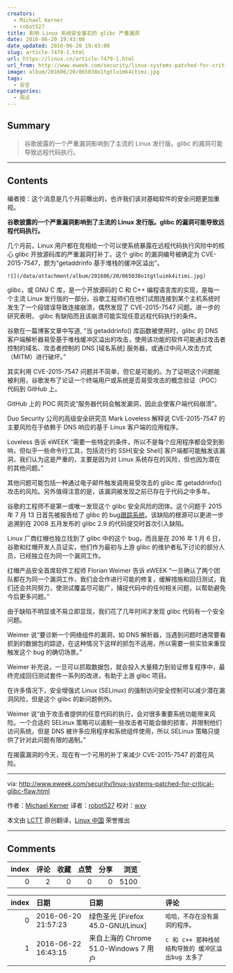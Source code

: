 ```yaml
---
creators:
  - Michael Kerner
  - robot527
title: 影响 Linux 系统安全基石的 glibc 严重漏洞
date: 2016-06-20 19:43:00
date_updated: 2016-06-20 19:43:00
slug: article-7479-1.html
url: https://linux.cn/article-7479-1.html
url_from: http://www.eweek.com/security/linux-systems-patched-for-critical-glibc-flaw.html
image: album/201606/20/065038o1tgtluimk4itimi.jpg
tags:
  - 安全
categories:
  - 观点
---
```


## Summary

> 谷歌披露的一个严重漏洞影响到了主流的 Linux 发行版。glibc 的漏洞可能导致远程代码执行。

***

<!-- more -->

## Contents

编者按：这个消息是几个月前曝出的，也许我们该对基础软件的安全问题更加重视。

**谷歌披露的一个严重漏洞影响到了主流的 Linux 发行版。glibc 的漏洞可能导致远程代码执行。**

几个月前，Linux 用户都在竞相给一个可以使系统暴露在远程代码执行风险中的核心 glibc 开放源码库的严重漏洞打补丁。这个 glibc 的漏洞编号被确定为 CVE-2015-7547，题为“getaddrinfo 基于堆栈的缓冲区溢出”。

`![](/data/attachment/album/201606/20/065038o1tgtluimk4itimi.jpg)`

glibc，或 GNU C 库，是一个开放源码的 C 和 C++ 编程语言库的实现，是每一个主流 Linux 发行版的一部分。谷歌工程师们在他们试图连接到某个主机系统时发生了一个段错误导致连接崩溃，偶然发现了 CVE-2015-7547 问题。进一步的研究表明， glibc 有缺陷而且该崩溃可能实现任意远程代码执行的条件。

谷歌在一篇博客文章中写道, “当 getaddrinfo() 库函数被使用时，glibc 的 DNS 客户端解析器易受基于堆栈缓冲区溢出的攻击，使用该功能的软件可能通过攻击者控制的域名、攻击者控制的 DNS [域名系统] 服务器，或通过中间人攻击方式（MITM）进行破坏。”

其实利用 CVE-2015-7547 问题并不简单，但它是可能的。为了证明这个问题能被利用，谷歌发布了论证一个终端用户或系统是否易受攻击的概念验证（POC）代码到 GitHub 上。

GitHub 上的 POC 网页说“服务器代码会触发漏洞，因此会使客户端代码崩溃”。

Duo Security 公司的高级安全研究员 Mark Loveless 解释说 CVE-2015-7547 的主要风险在于依赖于 DNS 响应的基于 Linux 客户端的应用程序。

Loveless 告诉 eWEEK “需要一些特定的条件，所以不是每个应用程序都会受到影响，但似乎一些命令行工具，包括流行的 SSH[安全 Shell] 客户端都可能触发该漏洞，我们认为这是严重的，主要是因为对 Linux 系统存在的风险，但也因为潜在的其他问题。”

其他问题可能包括一种通过电子邮件触发调用易受攻击的 glibc 库 getaddrinfo() 攻击的风险。另外值得注意的是，该漏洞被发现之前已存在于代码之中多年。

谷歌的工程师不是第一或唯一发现这个 glibc 安全风险的团体。这个问题于 2015 年 7 月 13 日首先被报告给了 glibc 的 bug[跟踪系统](https://sourceware.org/bugzilla/show_bug.cgi?id=1866)。该缺陷的根源可以更进一步追溯到在 2008 五月发布的 glibc 2.9 的代码提交时首次引入缺陷。

Linux 厂商红帽也独立找到了 glibc 中的这个 bug，而且是在 2016 年 1 月 6 日，谷歌和红帽开发人员证实，他们作为最初与上游 glibc 的维护者私下讨论的部分人员，已经独立在为同一个漏洞工作。

红帽产品安全首席软件工程师 Florian Weimer 告诉 eWEEK “一旦确认了两个团队都在为同一个漏洞工作，我们会合作进行可能的修复，缓解措施和回归测试，我们还会共同努力，使测试覆盖尽可能广，捕捉代码中的任何相关问题，以帮助避免今后更多问题。”

由于缺陷不明显或不易立即显现，我们花了几年时间才发现 glibc 代码有一个安全问题。

Weimer 说“要诊断一个网络组件的漏洞，如 DNS 解析器，当遇到问题时通常要看抓到的数据包的踪迹，在这种情况下这样的抓包不适用，所以需要一些实验来重现触发这个 bug 的确切场景。”

Weimer 补充说，一旦可以抓取数据包，就会投入大量精力到验证修复程序中，最终完成回归测试套件一系列的改进，有助于上游 glibc 项目。

在许多情况下，安全增强式 Linux (SELinux) 的强制访问安全控制可以减少潜在漏洞风险，但是这个 glibc 的新问题例外。

Weimer 说“由于攻击者提供的任意代码的执行，会对很多重要系统功能带来风险。一个合适的 SELinux 策略可以遏制一些攻击者可能会做的损害，并限制他们访问系统，但是 DNS 被许多应用程序和系统组件使用，所以 SELinux 策略只提供了针对此问题有限的遏制。”

在揭露漏洞的今天，现在有一个可用的补丁来减少 CVE-2015-7547 的潜在风险。

---

via: <http://www.eweek.com/security/linux-systems-patched-for-critical-glibc-flaw.html>

作者：[Michael Kerner](https://twitter.com/TechJournalist) 译者：[robot527](https://github.com/robot527) 校对：[wxy](https://github.com/wxy)

本文由 [LCTT](https://github.com/LCTT/TranslateProject) 原创翻译，[Linux 中国](https://linux.cn/) 荣誉推出

***

## Comments


|   index |   评论 |   收藏 |   点赞 |   分享 |   浏览 |
|--------:|-------:|-------:|-------:|-------:|-------:|
|       0 |      2 |      0 |      0 |      0 |   5100 |

|   index | 日期                | 日期                                  | 评论                                                |
|--------:|:--------------------|:--------------------------------------|:----------------------------------------------------|
|       0 | 2016-06-20 21:57:23 | 绿色圣光 [Firefox 45.0-GNU/Linux]     | `哈哈，不存在没有漏洞的程序。`                      |
|       1 | 2016-06-22 16:43:15 | 来自上海的 Chrome 51.0-Windows 7 用户 | `c 和 c++ 那种栈帧 结构导致的 缓冲区溢出bug 太多了` |
